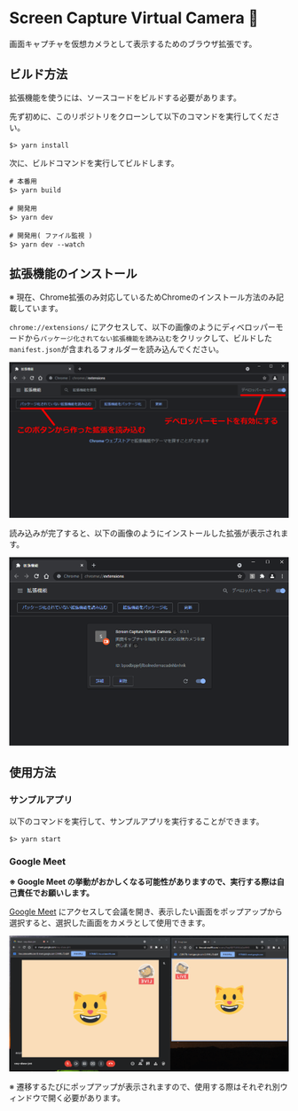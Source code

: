 # Screen Capture Virtual Camera 🎥

画面キャプチャを仮想カメラとして表示するためのブラウザ拡張です。


## ビルド方法

拡張機能を使うには、ソースコードをビルドする必要があります。

先ず初めに、このリポジトリをクローンして以下のコマンドを実行してください。

```shell
$> yarn install
```

次に、ビルドコマンドを実行してビルドします。

```shell
# 本番用
$> yarn build

# 開発用
$> yarn dev

# 開発用( ファイル監視 )
$> yarn dev --watch
```

## 拡張機能のインストール

※ 現在、Chrome拡張のみ対応しているためChromeのインストール方法のみ記載しています。

`chrome://extensions/` にアクセスして、以下の画像のようにディベロッパーモードから`パッケージ化されてない拡張機能を読み込む`をクリックして、ビルドした`manifest.json`が含まれるフォルダーを読み込んでください。

![Chrome拡張のインストール方法の解説画像](/images/chrome-extension-install.png)

読み込みが完了すると、以下の画像のようにインストールした拡張が表示されます。

![インストールされた拡張が表示されている画像](/images/chrome-extension-install-complete.png)


## 使用方法

### サンプルアプリ

以下のコマンドを実行して、サンプルアプリを実行することができます。

```shell
$> yarn start
```

### Google Meet

**※ Google Meet の挙動がおかしくなる可能性がありますので、実行する際は自己責任でお願いします。**

[Google Meet](https://apps.google.com/intl/ja/meet/) にアクセスして会議を開き、表示したい画面をポップアップから選択すると、選択した画面をカメラとして使用できます。


![Google Meetで作った拡張を使用しているGif画像](/images/chrome-extension-example.gif)

※ 遷移するたびにポップアップが表示されますので、使用する際はそれぞれ別ウィンドウで開く必要があります。

